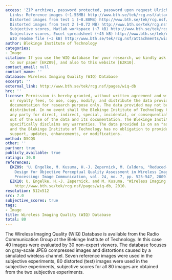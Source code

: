 ```yaml
---
access: 'ZIP archives, password protected, password upon request Ulrich Engelke (ulrichengelke@gmail.com).
  Links: Reference images (~1.55MB) http://www.bth.se/tek/rcg.nsf/attachments/wiq_ref_images_zip/$file/wiq_ref_images.zip
  Distorted images from test 1 (~8.88MB) http://www.bth.se/tek/rcg.nsf/attachments/wiq_dst_images_t01_zip/$file/wiq_dst_images_t01.zip
  Distorted images from test 2 (~8.72 MB) http://www.bth.se/tek/rcg.nsf/attachments/wiq_dst_images_t02_zip/$file/wiq_dst_images_t02.zip
  Subjective scores, Matlab workspace (~7 kB) http://www.bth.se/tek/rcg.nsf/attachments/wiq_subjective_scores_matlab_zip/$file/wiq_subjective_scores_matlab.zip
  Subjective scores, Excel spreadsheet (~45 kB) http://www.bth.se/tek/rcg.nsf/attachments/wiq_subjective_scores_excel_zip/$file/wiq_subjective_scores_excel.zip
  WIQ readme file (~3 kB) http://www.bth.se/tek/rcg.nsf/attachments/wiq_readme_zip/$file/wiq_readme.zip'
author: Blekinge Institute of Technology
categories:
- Image
citation: If you use the WIQ database for your research, we kindly ask you to refer
  to our paper [EKZ09], and also to this website [EZK10].
contact_email: null
contact_name: ''
database: Wireless Imaging Quality (WIQ) Database
excerpt: ''
external_link: http://www.bth.se/tek/rcg.nsf/pages/wiq-db
hrc: ''
license: Permission is hereby granted, without written agreement and without license
  or royalty fees, to use, copy, modify, and distribute the data provided and its
  documentation for research purpose only. The data provided may not be commercially
  distributed. In no event shall the Blekinge Institute of Technology be liable to
  any party for direct, indirect, special, incidental, or consequential damages arising
  out of the use of the data and its documentation. The Blekinge Institute of Technology
  specifically disclaims any warranties. The data provided is on an "as is" basis
  and the Blekinge Institute of Technology has no obligation to provide maintenance,
  support, updates, enhancements, or modifications.
method: DSCQS
other: ''
partner: true
publicly_available: true
ratings: 30.0
references:
  EKZ09: 'U. Engelke, M. Kusuma, H.-J. Zepernick, M. Caldera, "Reduced-Reference Metric
    Design for Objective Perceptual Quality Assessment in Wireless Imaging," Signal
    Processing: Image Communication, vol. 24, no. 7, pp. 525-547, 2009.'
  EZK10: U. Engelke, H.-J. Zepernick, and M. Kusuma, "Wireless Imaging Quality Database,"
    http://www.bth.se/tek/rcg.nsf/pages/wiq-db, 2010.
resolution: 512x512
src: 7.0
subjective_scores: true
tags:
- Image
title: Wireless Imaging Quality (WIQ) Database
total: 80
---
```


The Wireless Imaging Quality (WIQ) Database  is available from the Radio Communication Group at the Blekinge Institute of Technology. In this case 40 images were evaluated by 30 non-expert viewers. The database focuses on gray-scale JPEG compressed images and distortions caused by a simulated wireless channel. Seven reference images were used in the subjective experiments, 80 distorted (test) images were used in the subjective experiments, subjective scores for all 80 images are obtained from the two subjective experiments.